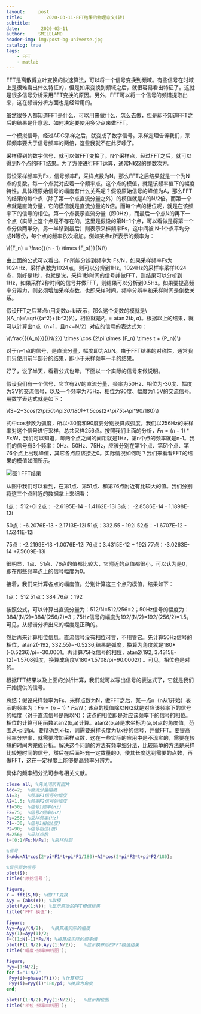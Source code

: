 ```yaml
---
layout:     post
title:         2020-03-11-FFT结果的物理意义(转)
subtitle:   
date:        2020-03-11
author:     SMILELAND
header-img: img/post-bg-universe.jpg
catalog: true
tags:
    - FFT
    - matlab
---
```


FFT是离散傅立叶变换的快速算法，可以将一个信号变换到频域。有些信号在时域上是很难看出什么特征的，但是如果变换到频域之后，就很容易看出特征了。这就是很多信号分析采用FFT变换的原因。另外，FFT可以将一个信号的频谱提取出来，这在频谱分析方面也是经常用的。

虽然很多人都知道FFT是什么，可以用来做什么，怎么去做，但是却不知道FFT之后的结果是什意思、如何决定要使用多少点来做FFT。

一个模拟信号，经过ADC采样之后，就变成了数字信号。采样定理告诉我们，采样频率要大于信号频率的两倍，这些我就不在此罗嗦了。

采样得到的数字信号，就可以做FFT变换了。N个采样点，经过FFT之后，就可以得到N个点的FFT结果。为了方便进行FFT运算，通常N取2的整数次方。

假设采样频率为Fs，信号频率F，采样点数为N。那么FFT之后结果就是一个为N点的复数。每一个点就对应着一个频率点。这个点的模值，就是该频率值下的幅度特性。具体跟原始信号的幅度有什么关系呢？假设原始信号的峰值为A，那么FFT的结果的每个点（除了第一个点直流分量之外）的模值就是A的N/2倍。而第一个点就是直流分量，它的模值就是直流分量的N倍。而每个点的相位呢，就是在该频率下的信号的相位。第一个点表示直流分量（即0Hz），而最后一个点N的再下一个点（实际上这个点是不存在的，这里是假设的第N+1个点，可以看做是将第一个点分做两半分，另一半移到最后）则表示采样频率Fs，这中间被 N-1个点平均分成N等份，每个点的频率依次增加。例如某点n所表示的频率为：

\\({F_n} = \frac{{(n - 1) \times {F_s}}}{N}\\)

由上面的公式可以看出，Fn所能分辨到频率为 Fs/N，如果采样频率Fs为1024Hz，采样点数为1024点，则可以分辨到1Hz。1024Hz的采样率采样1024点，刚好是1秒，也就是说，采样1秒时间的信号并做FFT，则结果可以分析到1Hz，如果采样2秒时间的信号并做FFT，则结果可以分析到0.5Hz。如果要提高频率分辨力，则必须增加采样点数，也即采样时间。频率分辨率和采样时间是倒数关系。

假设FFT之后某点n用复数a+bi表示，那么这个复数的模就是\\({A_n}=\sqrt{{a^2}+{b^2}}\\)，相位就是${P_n} = \operatorname{atan} 2(b,a)$。根据以上的结果，就可以计算出n点（n≠1，且n<=N/2）对应的信号的表达式为：

\\(\frac{{{A_n}}}{{N/2}} \times \cos (2\pi  \times {F_n} \times t + {P_n})\\)

对于n=1点的信号，是直流分量，幅度即为A1/N。由于FFT结果的对称性，通常我们只使用前半部分的结果，即小于采样频率一半的结果。

好了，说了半天，看着公式也晕，下面以一个实际的信号来做说明。

假设我们有一个信号，它含有2V的直流分量，频率为50Hz、相位为-30度、幅度为3V的交流信号，以及一个频率为75Hz、相位为90度、幅度为1.5V的交流信号。用数学表达式就是如下：

\\(S=2+3*cos(2*\pi*50*t-\pi*30/180)+1.5*cos(2*\pi*75*t+\pi*90/180)\\)

式中cos参数为弧度，所以-30度和90度要分别换算成弧度。我们以256Hz的采样率对这个信号进行采样，总共采样256点。按照我们上面的分析，$Fn=(n-1)*Fs/N$，我们可以知道，每两个点之间的间距就是1Hz，第n个点的频率就是n-1。我们的信号有3个频率：0Hz、50Hz、75Hz，应该分别在第1个点、第51个点、第76个点上出现峰值，其它各点应该接近0。实际情况如何呢？我们来看看FFT的结果的模值如图所示。

![图1 FFT结果](https://i.loli.net/2020/03/11/jBtqF5eOQkzM1wD.png)

从图中我们可以看到，在第1点、第51点、和第76点附近有比较大的值。我们分别将这三个点附近的数据拿上来细看：

1点： 512+0i
2点： -2.6195E-14 - 1.4162E-13i 
3点： -2.8586E-14 - 1.1898E-13i 

50点：-6.2076E-13 - 2.1713E-12i
51点：332.55 - 192i
52点：-1.6707E-12 - 1.5241E-12i 

75点：-2.2199E-13 -1.0076E-12i
76点：3.4315E-12 + 192i
77点：-3.0263E-14 +7.5609E-13i

很明显，1点、51点、76点的值都比较大，它附近的点值都很小，可以认为是0，即在那些频率点上的信号幅度为0。

接着，我们来计算各点的幅度值。分别计算这三个点的模值，结果如下：

1点： 512
51点：384
76点：192

按照公式，可以计算出直流分量为：512/N=512/256=2；50Hz信号的幅度为：384/(N/2)=384/(256/2)=3；75Hz信号的幅度为192/(N/2)=192/(256/2)=1.5。可见，从频谱分析出来的幅度是正确的。

然后再来计算相位信息。直流信号没有相位可言，不用管它。先计算50Hz信号的相位，atan2(-192, 332.55)=-0.5236,结果是弧度，换算为角度就是180*(-0.5236)/pi=-30.0001。再计算75Hz信号的相位，atan2(192, 3.4315E-12)=1.5708弧度，换算成角度\\(180*1.5708/pi=90.0002\\) 。可见，相位也是对的。

根据FFT结果以及上面的分析计算，我们就可以写出信号的表达式了，它就是我们开始提供的信号。

总结：假设采样频率为Fs，采样点数为N，做FFT之后，某一点n（n从1开始）表示的频率为：$Fn=(n-1)*Fs/N$；该点的模值除以N/2就是对应该频率下的信号的幅度（对于直流信号是除以N）；该点的相位即是对应该频率下的信号的相位。相位的计算可用函数atan2(b,a)计算。atan2(b,a)是求坐标为(a,b)点的角度值，范围从-pi到pi。要精确到xHz，则需要采样长度为1/x秒的信号，并做FFT。要提高频率分辨率，就需要增加采样点数，这在一些实际的应用中是不现实的，需要在较短的时间内完成分析。解决这个问题的方法有频率细分法，比较简单的方法是采样比较短时间的信号，然后在后面补充一定数量的0，使其长度达到需要的点数，再做FFT，这在一定程度上能够提高频率分辨力。

具体的频率细分法可参考相关文献。

``` matlab
close all; %先关闭所有图片
Adc=2;  %直流分量幅度
A1=3;   %频率F1信号的幅度
A2=1.5; %频率F2信号的幅度
F1=50;  %信号1频率(Hz)
F2=75;  %信号2频率(Hz)
Fs=256; %采样频率(Hz)
P1=-30; %信号1相位(度)
P2=90;  %信号相位(度)
N=256;  %采样点数
t=[0:1/Fs:N/Fs]; %采样时刻 

%信号
S=Adc+A1*cos(2*pi*F1*t+pi*P1/180)+A2*cos(2*pi*F2*t+pi*P2/180);

%显示原始信号
plot(S);
title('原始信号'); 

figure;
Y = fft(S,N); %做FFT变换
Ayy = (abs(Y)); %取模
plot(Ayy(1:N)); %显示原始的FFT模值结果
title('FFT 模值'); 

figure;
Ayy=Ayy/(N/2);   %换算成实际的幅度
Ayy(1)=Ayy(1)/2;
F=([1:N]-1)*Fs/N; %换算成实际的频率值
plot(F(1:N/2),Ayy(1:N/2));   %显示换算后的FFT模值结果
title('幅度-频率曲线图'); 

figure;
Pyy=[1:N/2];
for i="1:N/2"
 Pyy(i)=phase(Y(i)); %计算相位
 Pyy(i)=Pyy(i)*180/pi; %换算为角度
end;

plot(F(1:N/2),Pyy(1:N/2));   %显示相位图
title('相位-频率曲线图'); 

```